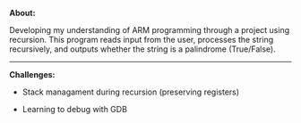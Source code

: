 **About:**

Developing my understanding of ARM programming through a project using recursion. This program reads input from the user, processes the string recursively, and outputs whether the string is a palindrome (True/False).

----------------------------------------------------------------------------------------------------------------------------------------------------------------------------------------------------------------------

**Challenges:**

- Stack managament during recursion (preserving registers)

- Learning to debug with GDB
